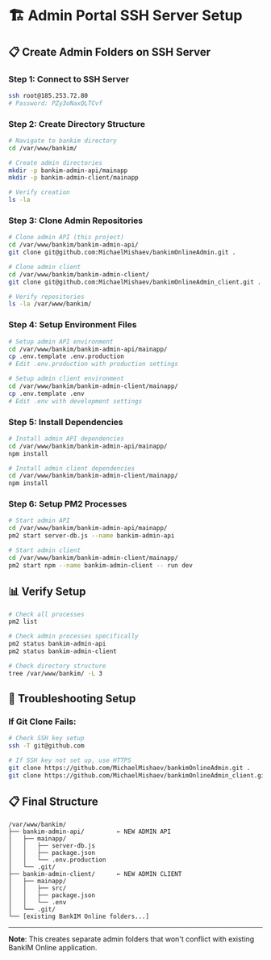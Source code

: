 # 🏗️ **Admin Portal SSH Server Setup**

## 📋 **Create Admin Folders on SSH Server**

### **Step 1: Connect to SSH Server**
```bash
ssh root@185.253.72.80
# Password: PZy3oNaxQLTCvf
```

### **Step 2: Create Directory Structure**
```bash
# Navigate to bankim directory
cd /var/www/bankim/

# Create admin directories
mkdir -p bankim-admin-api/mainapp
mkdir -p bankim-admin-client/mainapp

# Verify creation
ls -la
```

### **Step 3: Clone Admin Repositories**
```bash
# Clone admin API (this project)
cd /var/www/bankim/bankim-admin-api/
git clone git@github.com:MichaelMishaev/bankimOnlineAdmin.git .

# Clone admin client
cd /var/www/bankim/bankim-admin-client/
git clone git@github.com:MichaelMishaev/bankimOnlineAdmin_client.git .

# Verify repositories
ls -la /var/www/bankim/
```

### **Step 4: Setup Environment Files**
```bash
# Setup admin API environment
cd /var/www/bankim/bankim-admin-api/mainapp/
cp .env.template .env.production
# Edit .env.production with production settings

# Setup admin client environment
cd /var/www/bankim/bankim-admin-client/mainapp/
cp .env.template .env
# Edit .env with development settings
```

### **Step 5: Install Dependencies**
```bash
# Install admin API dependencies
cd /var/www/bankim/bankim-admin-api/mainapp/
npm install

# Install admin client dependencies
cd /var/www/bankim/bankim-admin-client/mainapp/
npm install
```

### **Step 6: Setup PM2 Processes**
```bash
# Start admin API
cd /var/www/bankim/bankim-admin-api/mainapp/
pm2 start server-db.js --name bankim-admin-api

# Start admin client
cd /var/www/bankim/bankim-admin-client/mainapp/
pm2 start npm --name bankim-admin-client -- run dev
```

## 📊 **Verify Setup**
```bash
# Check all processes
pm2 list

# Check admin processes specifically
pm2 status bankim-admin-api
pm2 status bankim-admin-client

# Check directory structure
tree /var/www/bankim/ -L 3
```

## 🚨 **Troubleshooting Setup**

### **If Git Clone Fails:**
```bash
# Check SSH key setup
ssh -T git@github.com

# If SSH key not set up, use HTTPS
git clone https://github.com/MichaelMishaev/bankimOnlineAdmin.git .
git clone https://github.com/MichaelMishaev/bankimOnlineAdmin_client.git .
```

## 📋 **Final Structure**
```
/var/www/bankim/
├── bankim-admin-api/         ← NEW ADMIN API
│   ├── mainapp/
│   │   ├── server-db.js
│   │   ├── package.json
│   │   └── .env.production
│   └── .git/
├── bankim-admin-client/      ← NEW ADMIN CLIENT
│   ├── mainapp/
│   │   ├── src/
│   │   ├── package.json
│   │   └── .env
│   └── .git/
└── [existing BankIM Online folders...]
```

---

**Note**: This creates separate admin folders that won't conflict with existing BankIM Online application. 